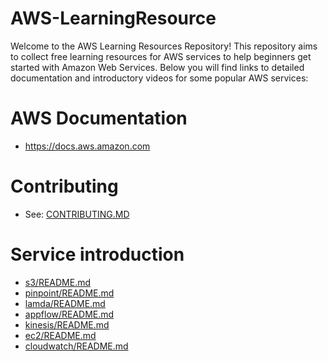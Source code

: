 # AWS-LearningResource
Welcome to the AWS Learning Resources Repository! This repository aims to collect free learning resources for AWS services to help beginners get started with Amazon Web Services. Below you will find links to detailed documentation and introductory videos for some popular AWS services:
# AWS Documentation
- https://docs.aws.amazon.com
# Contributing
- See: [CONTRIBUTING.MD](./CONTRIBUTING.md)
# Service introduction
- [s3/README.md](./s3/README.md)
- [pinpoint/README.md](./pinpoint/README.md)
- [lamda/README.md](./lamda/README.md)
- [appflow/README.md](./appflow/README.md)
- [kinesis/README.md](./kinesis/README.md)
- [ec2/README.md](./ec2/README.md)
- [cloudwatch/README.md](./cloudwatch/README.md)
